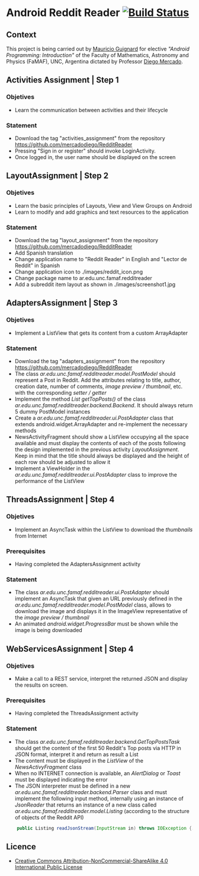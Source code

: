 # Android Reddit Reader [![Build Status](https://travis-ci.org/mauguignard/androidRedditReader.svg?branch=master)](https://travis-ci.org/mauguignard/androidRedditReader)

## Context

This project is being carried out by [Mauricio Guignard](https://github.com/mauguignard) for elective _"Android Programming: Introduction"_ of the Faculty of Mathematics, Astronomy and Physics (FaMAF), UNC, Argentina dictated by Professor [Diego Mercado](https://github.com/mercadodiego).

## Activities Assignment | Step 1

### Objetives

* Learn the communication between activities and their lifecycle

### Statement

* Download the tag "activities_assignment" from the repository https://github.com/mercadodiego/RedditReader
* Pressing "Sign in or register" should invoke LoginActivity.
* Once logged in, the user name should be displayed on the screen

## LayoutAssignment | Step 2

### Objetives

* Learn the basic principles of Layouts, View and View Groups on Android
* Learn to modify and add graphics and text resources to the application

### Statement

* Download the tag "layout_assignment" from the repository https://github.com/mercadodiego/RedditReader
* Add Spanish translation
* Change application name to "Reddit Reader" in English and "Lector de Reddit" in Spanish
* Change application icon to ./images/reddit_icon.png
* Change package name to ar.edu.unc.famaf.redditreader
* Add a subreddit item layout as shown in ./images/screenshot1.jpg

## AdaptersAssignment | Step 3

### Objetives

* Implement a ListView that gets its content from a custom ArrayAdapter

### Statement

* Download the tag "adapters_assignment" from the repository https://github.com/mercadodiego/RedditReader
* The class _ar.edu.unc.famaf.redditreader.model.PostModel_ should represent a Post in Reddit. Add the attributes relating to title, author, creation date, number of comments, _image preview / thumbnail_, etc. with the corresponding _setter / getter_
* Implement the method _List<PostModel> getTopPosts()_ of the class _ar.edu.unc.famaf.redditreader.backend.Backend_. It should always return 5 dummy PostModel instances
* Create a _ar.edu.unc.famaf.redditreader.ui.PostAdapter_ class that extends android.widget.ArrayAdapter and re-implement the necessary methods
* NewsActivityFragment should show a ListView occupying all the space available and must display the contents of each of the posts following the design implemented in the previous activity _LayoutAssignment_. Keep in mind that the title should always be displayed and the height of each row should be adjusted to allow it
* Implement a ViewHolder in the _ar.edu.unc.famaf.redditreader.ui.PostAdapter_ class to improve the performance of the ListView

## ThreadsAssignment | Step 4

### Objetives

* Implement an AsyncTask within the ListView to download the _thumbnails_ from Internet

### Prerequisites

* Having completed the AdaptersAssignment activity

### Statement

* The class _ar.edu.unc.famaf.redditreader.ui.PostAdapter_ should implement an AsyncTask that given an URL previously defined in the _ar.edu.unc.famaf.redditreader.model.PostModel_ class, allows to download the image and displays it in the ImageView representative of the _image preview / thumbnail_
* An animated _android.widget.ProgressBar_ must be shown while the image is being downloaded

## WebServicesAssignment | Step 4

### Objetives

* Make a call to a REST service, interpret the returned JSON and display the results on screen.

### Prerequisites

* Having completed the ThreadsAssignment activity

### Statement

* The class _ar.edu.unc.famaf.redditreader.backend.GetTopPostsTask_ should get the content of the first 50 Reddit's Top posts via HTTP in JSON format, interpret it and return as result a List<PostModel>
* The content must be displayed in the _ListView_ of the _NewsActivyFragment_ class
* When no INTERNET connection is available, an _AlertDialog_ or _Toast_ must be displayed indicating the error
* The JSON interpreter must be defined in a new _ar.edu.unc.famaf.redditreader.backend.Parser_ class and must implement the following input method, internally using an instance of _JsonReader_ that returns an instance of a new class called _ar.edu.unc.famaf.redditreader.model.Listing_ (according to the structure of objects of the Reddit API)
```Java
    public Listing readJsonStream(InputStream in) throws IOException {....}
```

## Licence

* [Creative Commons Attribution-NonCommercial-ShareAlike 4.0 International Public License](https://creativecommons.org/licenses/by-nc-sa/4.0/legalcode)
